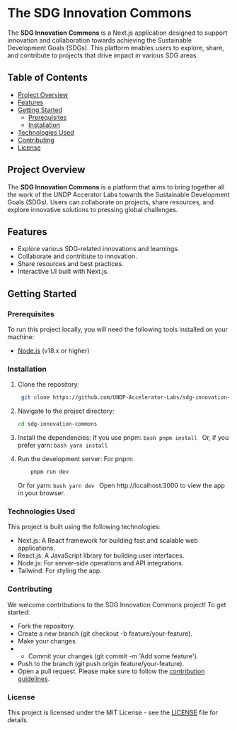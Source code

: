 # The SDG Innovation Commons

The **SDG Innovation Commons** is a Next.js application designed to support innovation and collaboration towards achieving the Sustainable Development Goals (SDGs). This platform enables users to explore, share, and contribute to projects that drive impact in various SDG areas.

## Table of Contents

- [Project Overview](#project-overview)
- [Features](#features)
- [Getting Started](#getting-started)
  - [Prerequisites](#prerequisites)
  - [Installation](#installation)
- [Technologies Used](#technologies-used)
- [Contributing](#contributing)
- [License](#license)

## Project Overview

The **SDG Innovation Commons** is a platform that aims to bring together all the work of the UNDP Accerator Labs towards the Sustainable Development Goals (SDGs). Users can collaborate on projects, share resources, and explore innovative solutions to pressing global challenges.

## Features

- Explore various SDG-related innovations and learnings.
- Collaborate and contribute to innovation.
- Share resources and best practices.
- Interactive UI built with Next.js.

## Getting Started

### Prerequisites

To run this project locally, you will need the following tools installed on your machine:

- [Node.js](https://nodejs.org/) (v18.x or higher)

### Installation

1. Clone the repository:

   ```bash
    git clone https://github.com/UNDP-Accelerator-Labs/sdg-innovation-commons.git
   ```

2. Navigate to the project directory:
   ```bash
   cd sdg-innovation-commons
   ```
3. Install the dependencies:
   If you use pnpm:
   `bash
    pnpm install
`
   Or, if you prefer yarn:
   `bash
    yarn install
`
4. Run the development server:
   For pnpm:

   ```bash
       pnpm run dev
   ```

   Or for yarn:
   `bash
    yarn dev
`
   Open http://localhost:3000 to view the app in your browser.

### Technologies Used

This project is built using the following technologies:

- Next.js: A React framework for building fast and scalable web applications.
- React.js: A JavaScript library for building user interfaces.
- Node.js: For server-side operations and API integrations.
- Tailwind: For styling the app.

### Contributing

We welcome contributions to the SDG Innovation Commons project! To get started:

- Fork the repository.
- Create a new branch (git checkout -b feature/your-feature).
- Make your changes.
- - Commit your changes (git commit -m 'Add some feature').
- Push to the branch (git push origin feature/your-feature).
- Open a pull request.
  Please make sure to follow the [contribution guidelines](./CONTRIBUTING.md).

### License

This project is licensed under the MIT License - see the [LICENSE](./LICENSE) file for details.
